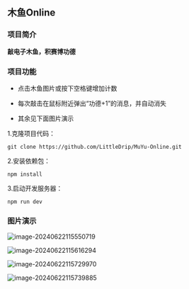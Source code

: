 ## 木鱼Online

### 项目简介

**敲电子木鱼，积赛博功德**

### 项目功能

- 点击木鱼图片或按下空格键增加计数
- 每次敲击在鼠标附近弹出“功德+1”的消息，并自动消失

- 其余见下面图片演示



1.克隆项目代码：

```
git clone https://github.com/LittleDrip/MuYu-Online.git
```

2.安装依赖包：

```
npm install
```

3.启动开发服务器：

```
npm run dev
```

### 图片演示

![image-20240622115550719](https://s21.ax1x.com/2024/06/22/pkrPwi4.png)



![image-20240622115616294](https://s21.ax1x.com/2024/06/22/pkrPDzR.png)

![image-20240622115729970](https://s21.ax1x.com/2024/06/22/pkrPBW9.png)

![image-20240622115739885](https://s21.ax1x.com/2024/06/22/pkrP0JJ.png)

